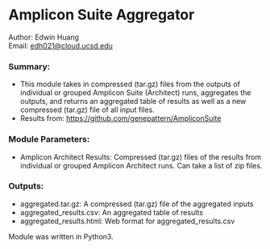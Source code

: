 # Amplicon Suite Aggregator
Author: Edwin Huang <br>
Email: edh021@cloud.ucsd.edu

### Summary: 
  - This module takes in compressed (tar.gz) files from the outputs of individual or grouped Amplicon Suite (Architect) runs, aggregates the outputs, and returns an aggregated table of results as well as a new compressed (tar.gz) file of all input files.
  - Results from: https://github.com/genepattern/AmpliconSuite

### Module Parameters:
  - Amplicon Architect Results: Compressed (tar.gz) files of the results from individual or grouped Amplicon Architect runs. Can take a list of zip files. 

### Outputs:
  - aggregated.tar.gz: A compressed (tar.gz) file of the aggregated inputs
  - aggregated_results.csv: An aggregated table of results
  - aggregated_results.html: Web format for aggregated_results.csv

Module was written in Python3.

